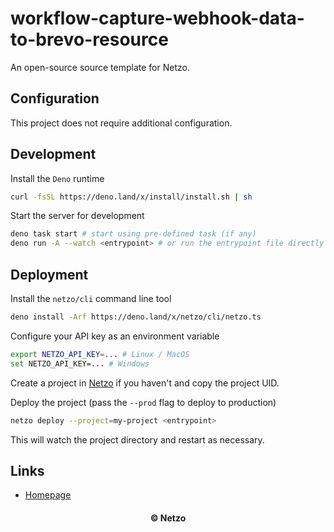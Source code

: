 # workflow-capture-webhook-data-to-brevo-resource

An open-source source template for Netzo.

## Configuration

This project does not require additional configuration.

## Development

Install the `Deno` runtime

```sh
curl -fsSL https://deno.land/x/install/install.sh | sh
```

Start the server for development

```sh
deno task start # start using pre-defined task (if any)
deno run -A --watch <entrypoint> # or run the entrypoint file directly
```

## Deployment

Install the `netzo/cli` command line tool

```sh
deno install -Arf https://deno.land/x/netzo/cli/netzo.ts
```

Configure your API key as an environment variable

```sh
export NETZO_API_KEY=... # Linux / MacOS
set NETZO_API_KEY=... # Windows
```

Create a project in [Netzo](https://app.netzo.io) if you haven't and copy the
project UID.

Deploy the project (pass the `--prod` flag to deploy to production)

```sh
netzo deploy --project=my-project <entrypoint>
```

This will watch the project directory and restart as necessary.

## Links

- [Homepage](https://app.netzo.io/templates/workflow-capture-webhook-data-to-brevo-resource)

<div align="center">
  <h4>© Netzo</h4>
</div>

